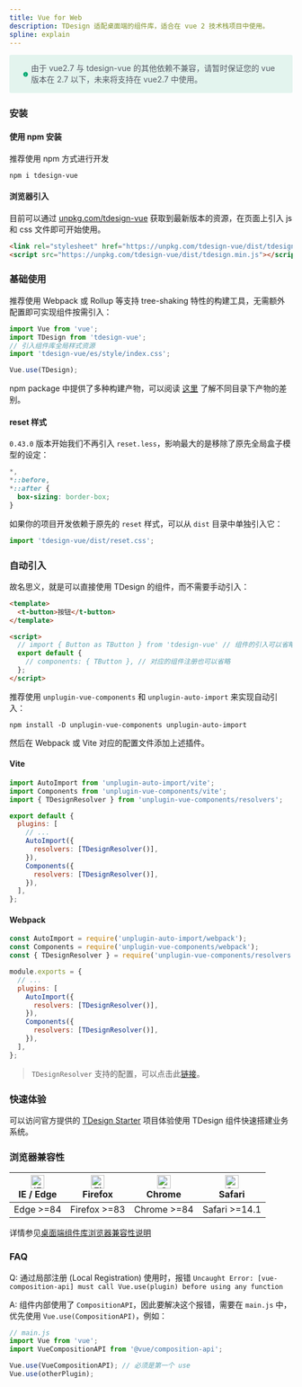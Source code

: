 ```yaml
---
title: Vue for Web
description: TDesign 适配桌面端的组件库，适合在 vue 2 技术栈项目中使用。
spline: explain
---
```


<div style="background: rgba(0, 168, 112, .1); display: flex; align-items: center; line-height: 20px; padding: 14px 24px; border-radius: 3px; color: #555a65">
  <svg fill="none" viewBox="0 0 16 16" width="16px" height="16px" style="margin-right: 5px">
    <path fill="#00a870" d="M8 15A7 7 0 108 1a7 7 0 000 14zM7.4 4h1.2v1.2H7.4V4zm.1 2.5h1V12h-1V6.5z" fillopacity="0.9"></path>
  </svg>
  由于 vue2.7 与 tdesign-vue 的其他依赖不兼容，请暂时保证您的 vue 版本在 2.7 以下，未来将支持在 vue2.7 中使用。
</div>

### 安装

#### 使用 npm 安装

推荐使用 npm 方式进行开发

```shell
npm i tdesign-vue
```

#### 浏览器引入

目前可以通过 [unpkg.com/tdesign-vue](https://unpkg.com/tdesign-vue) 获取到最新版本的资源，在页面上引入 js 和 css 文件即可开始使用。

```html
<link rel="stylesheet" href="https://unpkg.com/tdesign-vue/dist/tdesign.min.css" />
<script src="https://unpkg.com/tdesign-vue/dist/tdesign.min.js"></script>
```

### 基础使用

推荐使用 Webpack 或 Rollup 等支持 tree-shaking 特性的构建工具，无需额外配置即可实现组件按需引入：

```js
import Vue from 'vue';
import TDesign from 'tdesign-vue';
// 引入组件库全局样式资源
import 'tdesign-vue/es/style/index.css';

Vue.use(TDesign);
```

npm package 中提供了多种构建产物，可以阅读 [这里](https://github.com/Tencent/tdesign/blob/main/docs/develop-install.md) 了解不同目录下产物的差别。

#### reset 样式

`0.43.0` 版本开始我们不再引入 `reset.less`，影响最大的是移除了原先全局盒子模型的设定：

```css
*,
*::before,
*::after {
  box-sizing: border-box;
}
```

如果你的项目开发依赖于原先的 `reset` 样式，可以从 `dist` 目录中单独引入它：

```js
import 'tdesign-vue/dist/reset.css';
```

### 自动引入

故名思义，就是可以直接使用 TDesign 的组件，而不需要手动引入：

```html
<template>
  <t-button>按钮</t-button>
</template>

<script>
  // import { Button as TButton } from 'tdesign-vue' // 组件的引入可以省略
  export default {
    // components: { TButton }, // 对应的组件注册也可以省略
  };
</script>
```

推荐使用 `unplugin-vue-components` 和 `unplugin-auto-import` 来实现自动引入：

```
npm install -D unplugin-vue-components unplugin-auto-import
```

然后在 Webpack 或 Vite 对应的配置文件添加上述插件。

#### Vite

```js
import AutoImport from 'unplugin-auto-import/vite';
import Components from 'unplugin-vue-components/vite';
import { TDesignResolver } from 'unplugin-vue-components/resolvers';

export default {
  plugins: [
    // ...
    AutoImport({
      resolvers: [TDesignResolver()],
    }),
    Components({
      resolvers: [TDesignResolver()],
    }),
  ],
};
```

#### Webpack

```js
const AutoImport = require('unplugin-auto-import/webpack');
const Components = require('unplugin-vue-components/webpack');
const { TDesignResolver } = require('unplugin-vue-components/resolvers');

module.exports = {
  // ...
  plugins: [
    AutoImport({
      resolvers: [TDesignResolver()],
    }),
    Components({
      resolvers: [TDesignResolver()],
    }),
  ],
};
```

> `TDesignResolver` 支持的配置，可以点击此[链接](https://github.com/antfu/unplugin-vue-components/blob/main/src/core/resolvers/tdesign.ts#L4)。

### 快速体验

可以访问官方提供的 [TDesign Starter](https://tdesign.tencent.com/starter/vue/) 项目体验使用 TDesign 组件快速搭建业务系统。

### 浏览器兼容性

| [<img src="https://tdesign.gtimg.com/docs/edge_48x48.png" alt="IE / Edge" width="24px" height="24px" />](http://godban.github.io/browsers-support-badges/)<br/> IE / Edge | [<img src="https://tdesign.gtimg.com/docs/firefox_48x48.png" alt="Firefox" width="24px" height="24px" />](http://godban.github.io/browsers-support-badges/)<br/>Firefox | [<img src="https://tdesign.gtimg.com/docs/chrome_48x48.png" alt="Chrome" width="24px" height="24px" />](http://godban.github.io/browsers-support-badges/)<br/>Chrome | [<img src="https://tdesign.gtimg.com/docs/safari_48x48.png" alt="Safari" width="24px" height="24px" />](http://godban.github.io/browsers-support-badges/)<br/>Safari |
| ------------------------------------------------------------------------------------------------------------------------------------------------------------------------- | ----------------------------------------------------------------------------------------------------------------------------------------------------------------------- | -------------------------------------------------------------------------------------------------------------------------------------------------------------------- | -------------------------------------------------------------------------------------------------------------------------------------------------------------------- |
| Edge >=84                                                                                                                                                                 | Firefox >=83                                                                                                                                                            | Chrome >=84                                                                                                                                                          | Safari >=14.1                                                                                                                                                        |

详情参见[桌面端组件库浏览器兼容性说明](https://github.com/Tencent/tdesign/wiki/%E6%A1%8C%E9%9D%A2%E7%AB%AF%E7%BB%84%E4%BB%B6%E5%BA%93%E6%B5%8F%E8%A7%88%E5%99%A8%E5%85%BC%E5%AE%B9%E6%80%A7%E8%AF%B4%E6%98%8E)

### FAQ

Q: 通过局部注册 (Local Registration) 使用时，报错 `Uncaught Error: [vue-composition-api] must call Vue.use(plugin) before using any function`

A: 组件内部使用了 `CompositionAPI`，因此要解决这个报错，需要在 `main.js` 中，优先使用 `Vue.use(CompositionAPI)`，例如：

```js
// main.js
import Vue from 'vue';
import VueCompositionAPI from '@vue/composition-api';

Vue.use(VueCompositionAPI); // 必须是第一个 use
Vue.use(otherPlugin);
```
